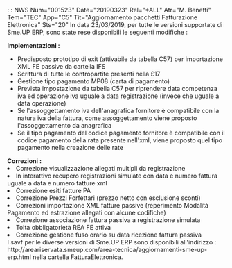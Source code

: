  :  : NWS Num="001523" Date="20190323" Rel="\*ALL" Atr="M. Benetti" Tem="TEC" App="C5" Tit="Aggiornamento pacchetti Fatturazione Elettronica" Sts="20"
In data 23/03/2019, per tutte le versioni supportate di Sme.UP ERP, sono state rese disponibili le seguenti modifiche : 

<b>Implementazioni : </b>
<ul><li>Predisposto prototipo di exit (attivabile da tabella C57) per importazione XML FE passive da
cartella IFS</li>
<li>Scrittura di tutte le contropartite presenti nella £17</li>
<li>Gestione tipo pagamento MP08 (carta di pagamento)</li>
<li>Prevista impostazione da tabella C57 per riprendere data competenza iva ed operazione iva uguale
a data registrazione (invece che uguale a data operazione)</li>
<li>Se l'assoggettamento iva dell'anagrafica fornitore è compatibile con la natura iva della fattura, come assoggettamento viene proposto l'assoggettamento da anagrafica</li> <li>Se il tipo pagamento del codice pagamento fornitore è compatibile con il codice pagamento della
rata presente nell'xml, viene proposto quel tipo pagamento nella creazione delle rate</li></ul> 
<b>Correzioni : </b>
<li>Correzione visualizzazione allegati multipli da registrazione</li>
<li>In interattivo recupero registrazioni simulate con data e numero fattura uguale a data e numero
fatture xml</li>
<li>Correzione esiti fatture PA</li>
<li>Correzione Prezzi Forfettari (prezzo netto con esclusione sconti)</li> <li>Correzioni importazione XML fatture passive (reperimento Modalità Pagamento ed estrazione allegati con alcune codifiche)</li>
<li>Correzione associazione fattura passiva a registrazione simulata</li> <li>Tolta obbligatorietà REA FE attiva</li>
<li>Correzione gestione fuso orario su data ricezione fattura passiva</li></ul> 
I savf per le diverse versioni di Sme.UP ERP sono disponibili all'indirizzo : 
http://areariservata.smeup.com/area-tecnica/aggiornamenti-sme-up-erp.html nella cartella FatturaElettronica.
